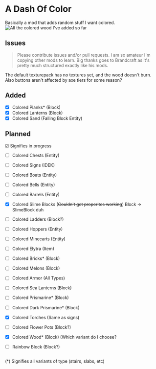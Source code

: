 # A Dash Of Color
Basically a mod that adds random stuff I want colored.
![All the colored wood I've added so far](https://user-images.githubusercontent.com/25406353/75845735-e52ea500-5d8e-11ea-9298-b9f4ab1a41eb.png)
## Issues
> Please contribute issues and/or pull requests. I am so amateur I'm copying other mods to learn. Big thanks goes to Brandcraft as it's pretty much structured exactly like his mods.



The default texturepack has no textures yet, and the wood doesn't burn. Also buttons aren't affected by axe tiers for some reason? 
## Added

 - [x] Colored Planks* (Block)
 - [x] Colored Lanterns (Block)
 - [x] Colored Sand (Falling Block Entity)
## Planned

☑ Signifies in progress

 - [ ] Colored Chests (Entity)
 - [ ] Colored Signs (IDEK)
 - [ ] Colored Boats (Entity)
 - [ ] Colored Bells (Entity)
 - [ ] Colored Barrels (Entity)
 - [x] Colored Slime Blocks (~~Couldn't get properites working~~) Block -> SlimeBlock duh
 - [ ] Colored Ladders (Block?)
 - [ ] Colored Hoppers (Entity)
 - [ ] Colored Minecarts (Entity)
 - [ ] Colored Elytra (Item)
 - [ ] Colored Bricks* (Block)
 - [ ] Colored Melons (Block)
 - [ ] Colored Armor (All Types)
 - [ ] Colored Sea Lanterns (Block)
 - [ ] Colored Prismarine* (Block)
 - [ ] Colored Dark Prismarine* (Block)
 - [x] Colored Torches (Same as signs)
 - [ ] Colored Flower Pots (Block?)
 - [x] Colored Wood* (Block) (Which variant do I choose?
 - [ ] Rainbow Block (Block?)


##

(*) Signifies all variants of type (stairs, slabs, etc)


